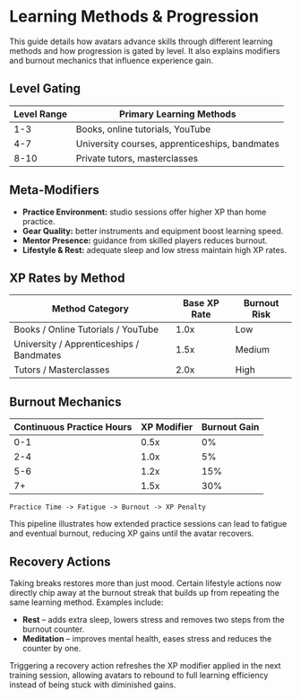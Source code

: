 # Learning Methods & Progression

This guide details how avatars advance skills through different learning methods and how progression is gated by level. It also explains modifiers and burnout mechanics that influence experience gain.

## Level Gating

| Level Range | Primary Learning Methods |
|-------------|--------------------------|
| 1-3         | Books, online tutorials, YouTube |
| 4-7         | University courses, apprenticeships, bandmates |
| 8-10        | Private tutors, masterclasses |

## Meta-Modifiers

- **Practice Environment:** studio sessions offer higher XP than home practice.
- **Gear Quality:** better instruments and equipment boost learning speed.
- **Mentor Presence:** guidance from skilled players reduces burnout.
- **Lifestyle & Rest:** adequate sleep and low stress maintain high XP rates.

## XP Rates by Method

| Method Category                       | Base XP Rate | Burnout Risk |
|---------------------------------------|--------------|--------------|
| Books / Online Tutorials / YouTube    | 1.0x         | Low          |
| University / Apprenticeships / Bandmates | 1.5x     | Medium       |
| Tutors / Masterclasses                | 2.0x         | High         |

## Burnout Mechanics

| Continuous Practice Hours | XP Modifier | Burnout Gain |
|---------------------------|-------------|--------------|
| 0-1                       | 0.5x        | 0%           |
| 2-4                       | 1.0x        | 5%           |
| 5-6                       | 1.2x        | 15%          |
| 7+                        | 1.5x        | 30%          |

```
Practice Time -> Fatigue -> Burnout -> XP Penalty
```

This pipeline illustrates how extended practice sessions can lead to fatigue and eventual burnout, reducing XP gains until the avatar recovers.

## Recovery Actions

Taking breaks restores more than just mood. Certain lifestyle actions now
directly chip away at the burnout streak that builds up from repeating the
same learning method. Examples include:

- **Rest** – adds extra sleep, lowers stress and removes two steps from the
  burnout counter.
- **Meditation** – improves mental health, eases stress and reduces the
  counter by one.

Triggering a recovery action refreshes the XP modifier applied in the next
training session, allowing avatars to rebound to full learning efficiency
instead of being stuck with diminished gains.
